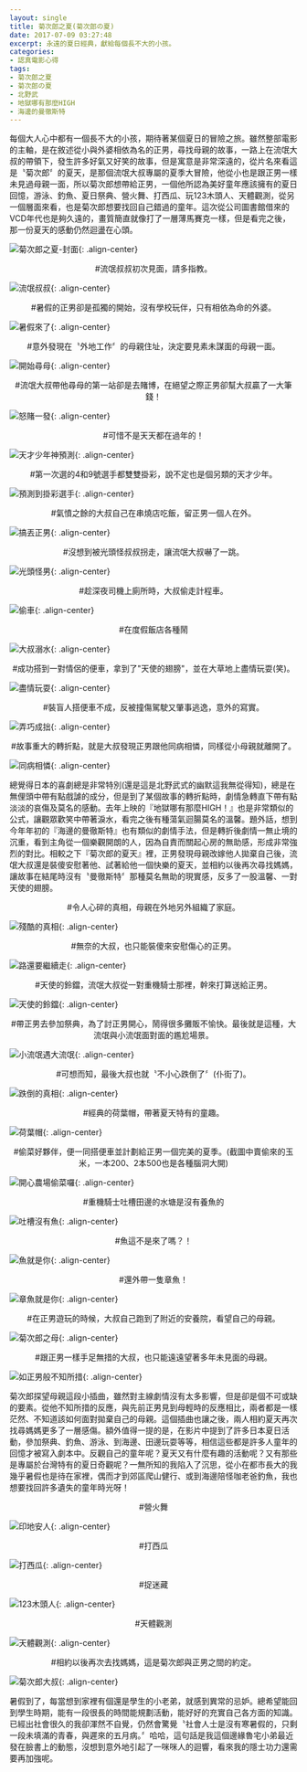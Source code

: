 ```yaml
---
layout: single
title: 菊次郎之夏(菊次郎の夏)
date: 2017-07-09 03:27:48
excerpt: 永遠的夏日經典，獻給每個長不大的小孩。
categories:
- 認真電影心得
tags:
- 菊次郎之夏
- 菊次郎の夏
- 北野武
- 地獄哪有那麼HIGH
- 海邊的曼徹斯特
---
```


每個大人心中都有一個長不大的小孩，期待著某個夏日的冒險之旅。雖然整部電影的主軸，是在敘述從小與外婆相依為名的正男，尋找母親的故事，一路上在流氓大叔的帶領下，發生許多好氣又好笑的故事，但是寓意是非常深遠的，從片名來看這是〝菊次郎〞的夏天，是那個流氓大叔專屬的夏季大冒險，他從小也是跟正男一樣未見過母親一面，所以菊次郎想帶給正男，一個他所認為美好童年應該擁有的夏日回憶，游泳、釣魚、夏日祭典、營火舞、打西瓜、玩123木頭人、天體觀測，從另一個層面來看，也是菊次郎想要找回自己錯過的童年。這次從公司圖書館借來的VCD年代也是夠久遠的，畫質簡直就像打了一層薄馬賽克一樣，但是看完之後，那一份夏天的感動仍然迴盪在心頭。

![菊次郎之夏-封面](/assets/images/album/電影賞析-菊次郎之夏/Kikujiro.jpg){: .align-center}


<p style="text-align: center;">#流氓叔叔初次見面，請多指教。</p>

![流氓叔叔](/assets/images/album/電影賞析-菊次郎之夏/初次登場.jpg){: .align-center}

<p style="text-align: center;">#暑假的正男卻是孤獨的開始，沒有學校玩伴，只有相依為命的外婆。</p>

![暑假來了](/assets/images/album/電影賞析-菊次郎之夏/暑假來了.jpg){: .align-center}

<p style="text-align: center;">#意外發現在〝外地工作〞的母親住址，決定要見素未謀面的母親一面。</p>

![開始尋母](/assets/images/album/電影賞析-菊次郎之夏/開始尋母.jpg){: .align-center}

<p style="text-align: center;">#流氓大叔帶他尋母的第一站卻是去賭博，在絕望之際正男卻幫大叔贏了一大筆錢！</p>

![怒賭一發](/assets/images/album/電影賞析-菊次郎之夏/怒賭一發.jpg){: .align-center}

<p style="text-align: center;">#可惜不是天天都在過年的！</p>

![天才少年神預測](/assets/images/album/電影賞析-菊次郎之夏/天天過年1.jpg){: .align-center}

<p style="text-align: center;">#第一次選的4和9號選手都雙雙掛彩，說不定也是個另類的天才少年。</p>

![預測到掛彩選手](/assets/images/album/電影賞析-菊次郎之夏/天天過年2.jpg){: .align-center}

<p style="text-align: center;">#氣憤之餘的大叔自己在串燒店吃飯，留正男一個人在外。</p>

![搞丟正男](/assets/images/album/電影賞析-菊次郎之夏/搞丟.jpg){: .align-center}

<p style="text-align: center;">#沒想到被光頭怪叔叔拐走，讓流氓大叔嚇了一跳。</p>

![光頭怪男](/assets/images/album/電影賞析-菊次郎之夏/光頭怪男.jpg){: .align-center}

<p style="text-align: center;">#趁深夜司機上廁所時，大叔偷走計程車。</p>

![偷車](/assets/images/album/電影賞析-菊次郎之夏/偷車.jpg){: .align-center}

<p style="text-align: center;">#在度假飯店各種鬧</p>

![大叔溺水](/assets/images/album/電影賞析-菊次郎之夏/翻船囉.jpg){: .align-center}

<p style="text-align: center;">#成功搭到一對情侶的便車，拿到了"天使的翅膀"，並在大草地上盡情玩耍(笑)。</p>

![盡情玩耍](/assets/images/album/電影賞析-菊次郎之夏/禁止進入.jpg){: .align-center}

<p style="text-align: center;">#裝盲人搭便車不成，反被撞傷駕駛又肇事逃逸，意外的寫實。</p>

![弄巧成拙](/assets/images/album/電影賞析-菊次郎之夏/敲詐不成反被撞.jpg){: .align-center}

<p style="text-align: center;">#故事重大的轉折點，就是大叔發現正男跟他同病相憐，同樣從小母親就離開了。</p>

![同病相憐](/assets/images/album/電影賞析-菊次郎之夏/同病相憐.jpg){: .align-center}

總覺得日本的喜劇總是非常特別(還是這是北野武式的幽默這我無從得知)，總是在無俚頭中帶有點戲謔的成分，但是到了某個故事的轉折點時，劇情急轉直下帶有點淡淡的哀傷及莫名的感動。去年上映的『地獄哪有那麼HIGH！』也是非常類似的公式，讓觀眾歡笑中帶著淚水，看完之後有種蕩氣迴腸莫名的溫馨。題外話，想到今年年初的『海邊的曼徹斯特』也有類似的劇情手法，但是轉折後劇情一無止境的沉重，看到主角從一個樂觀開朗的人，因為自責而關起心房的無助感，形成非常強烈的對比。相較之下『菊次郎的夏天』裡，正男發現母親改嫁他人拋棄自己後，流氓大叔還是裝傻安慰著他、試著給他一個快樂的夏天，並相約以後再次尋找媽媽，讓故事在結尾時沒有〝曼徹斯特〞那種莫名無助的現實感，反多了一股溫馨、一對天使的翅膀。


<p style="text-align: center;">#令人心碎的真相，母親在外地另外組織了家庭。</p>

![殘酷的真相](/assets/images/album/電影賞析-菊次郎之夏/殘酷的真相.jpg){: .align-center}

<p style="text-align: center;">#無奈的大叔，也只能裝傻來安慰傷心的正男。</p>

![路還要繼續走](/assets/images/album/電影賞析-菊次郎之夏/路還要繼續走.jpg){: .align-center}

<p style="text-align: center;">#天使的鈴鐺，流氓大叔從一對重機騎士那裡，幹來打算送給正男。</p>

![天使的鈴鐺](/assets/images/album/電影賞析-菊次郎之夏/天使的鈴鐺.jpg){: .align-center}

<p style="text-align: center;">#帶正男去參加祭典，為了討正男開心，鬧得很多攤販不愉快。最後就是這種，大流氓與小流氓面對面的尷尬場景。</p>

![小流氓遇大流氓](/assets/images/album/電影賞析-菊次郎之夏/小流氓遇大流氓.jpg){: .align-center}

<p style="text-align: center;">#可想而知，最後大叔也就〝不小心跌倒了〞(仆街了)。</p>

![跌倒的真相](/assets/images/album/電影賞析-菊次郎之夏/跌倒的真相.jpg){: .align-center}

<p style="text-align: center;">#經典的荷葉帽，帶著夏天特有的童趣。</p>

![荷葉帽](/assets/images/album/電影賞析-菊次郎之夏/荷葉帽.jpg){: .align-center}

<p style="text-align: center;">#偷菜好夥伴，便一同搭便車並計劃給正男一個完美的夏季。(截圖中賣偷來的玉米，一本200、2本500也是各種腦洞大開)</p>

![開心農場偷菜囉](/assets/images/album/電影賞析-菊次郎之夏/開心農場偷菜囉.jpg){: .align-center}

<p style="text-align: center;">#重機騎士吐槽田邊的水塘是沒有養魚的</p>

![吐槽沒有魚](/assets/images/album/電影賞析-菊次郎之夏/沒有魚嗎.jpg){: .align-center}

<p style="text-align: center;">#魚這不是來了嗎？！</p>

![魚就是你](/assets/images/album/電影賞析-菊次郎之夏/魚就是你.jpg){: .align-center}

<p style="text-align: center;">#還外帶一隻章魚！</p>

![章魚就是你](/assets/images/album/電影賞析-菊次郎之夏/章魚就是你.jpg){: .align-center}

<p style="text-align: center;">#在正男遊玩的時候，大叔自己跑到了附近的安養院，看望自己的母親。</p>

![菊次郎之母](/assets/images/album/電影賞析-菊次郎之夏/菊次郎之母.jpg){: .align-center}

<p style="text-align: center;">#跟正男一樣手足無措的大叔，也只能遠遠望著多年未見面的母親。</p>

![如正男般不知所措](/assets/images/album/電影賞析-菊次郎之夏/如正男般不知所措.jpg){: .align-center}

菊次郎探望母親這段小插曲，雖然對主線劇情沒有太多影響，但是卻是個不可或缺的要素。從他不知所措的反應，與先前正男見到母輕時的反應相比，兩者都是一樣茫然、不知道該如何面對拋棄自己的母親。這個插曲也讓之後，兩人相約夏天再次找尋媽媽更多了一層感傷。額外值得一提的是，在影片中提到了許多日本夏日活動，參加祭典、釣魚、游泳、到海邊、田邊玩耍等等，相信這些都是許多人童年的回憶才被寫入劇本中。反觀自己的童年呢？夏天又有什麼有趣的活動呢？又有那些是專屬於台灣特有的夏日奇觀呢？一無所知的我陷入了沉思，從小在都市長大的我幾乎暑假也是待在家裡，偶而才到郊區爬山健行、或到海邊陪怪咖老爸釣魚，我也想要找回許多遺失的童年時光呀！

<p style="text-align: center;">#營火舞</p>

![印地安人](/assets/images/album/電影賞析-菊次郎之夏/印地安人.jpg){: .align-center}

<p style="text-align: center;">#打西瓜</p>

![打西瓜](/assets/images/album/電影賞析-菊次郎之夏/打西瓜.jpg){: .align-center}

<p style="text-align: center;">#捉迷藏</p>

![123木頭人](/assets/images/album/電影賞析-菊次郎之夏/木頭人.jpg){: .align-center}

<p style="text-align: center;">#天體觀測</p>

![天體觀測](/assets/images/album/電影賞析-菊次郎之夏/天體觀測.jpg){: .align-center}

<p style="text-align: center;">#相約以後再次去找媽媽，這是菊次郎與正男之間的約定。</p>

![菊次郎大叔](/assets/images/album/電影賞析-菊次郎之夏/主角現身.jpg){: .align-center}

暑假到了，每當想到家裡有個還是學生的小老弟，就感到異常的忌妒。總希望能回到學生時期，能有一段很長的時間能規劃活動，能好好的充實自己各方面的知識。已經出社會很久的我卻渾然不自覺，仍然會驚覺〝社會人士是沒有寒暑假的，只剩一段未填滿的青春，與遲來的五月病。〞哈哈，這句話是我這個邊緣魯宅小弟最近發在臉書上的動態，沒想到意外地引起了一咪咪人的迴響，看來我的隱士功力還需要再加強呢。

